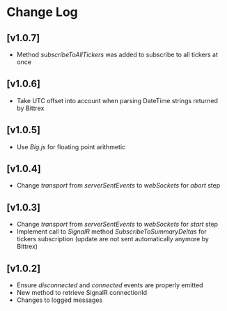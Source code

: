 # Change Log

## [v1.0.7]
* Method _subscribeToAllTickers_ was added to subscribe to all tickers at once

## [v1.0.6]
* Take UTC offset into account when parsing DateTime strings returned by Bittrex

## [v1.0.5]
* Use _Big.js_ for floating point arithmetic

## [v1.0.4]
* Change _transport_ from _serverSentEvents_ to _webSockets_ for _abort_ step

## [v1.0.3]
* Change _transport_ from _serverSentEvents_ to _webSockets_ for _start_ step
* Implement call to _SignalR_ method _SubscribeToSummaryDeltas_ for tickers subscription (update are not sent automatically anymore by Bittrex)

## [v1.0.2]
* Ensure _disconnected_ and _connected_ events are properly emitted
* New method to retrieve SignalR connectionId
* Changes to logged messages
